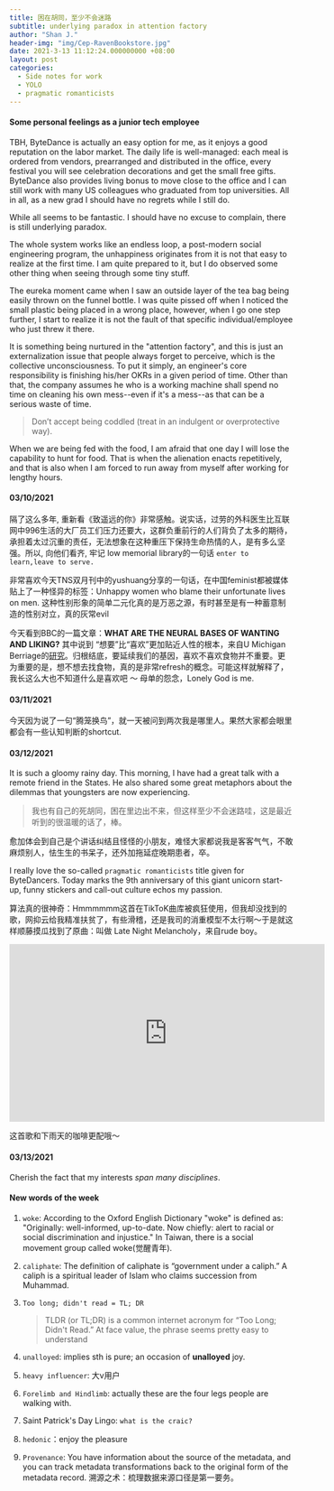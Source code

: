 ```yaml
---
title: 困在胡同，至少不会迷路
subtitle: underlying paradox in attention factory
author: "Shan J."
header-img: "img/Cep-RavenBookstore.jpg"
date: 2021-3-13 11:12:24.000000000 +08:00
layout: post
categories:
  - Side notes for work
  - YOLO
  - pragmatic romanticists
---
```


#### Some personal feelings as a junior tech employee

TBH, ByteDance is actually an easy option for me, as it enjoys a good reputation on the labor market. The daily life is well-managed: each meal is ordered from vendors, prearranged and distributed in the office, every festival you will see celebration decorations and get the small free gifts. ByteDance also provides living bonus to move close to the office and I can still work with many US colleagues who graduated from top universities. All in all, as a new grad I should have no regrets while I still do.

While all seems to be fantastic. I should have no excuse to complain, there is still underlying paradox.

The whole system works like an endless loop, a post-modern social engineering program, the unhappiness originates from it is not that easy to realize at the first time. I am quite prepared to it, but I do observed some other thing when seeing through some tiny stuff.

The eureka moment came when I saw an outside layer of the tea bag being easily thrown on the funnel bottle. I was quite pissed off when I noticed the small plastic being placed in a wrong place, however, when I go one step further, I start to realize it is not the fault of that specific individual/employee who just threw it there.

It is something being nurtured in the "attention factory", and this is just an externalization issue that people always forget to perceive, which is the collective unconsciousness. To put it simply, an engineer's core responsibility is finishing his/her OKRs in a given period of time. Other than that, the company assumes he who is a working machine shall spend no time on cleaning his own mess--even if it's a mess--as that can be a serious waste of time.

> Don’t accept being coddled (treat in an indulgent or overprotective way).

When we are being fed with the food, I am afraid that one day I will lose the capability to hunt for food. That is when the alienation enacts repetitively, and that is also when I am forced to run away from myself after working for lengthy hours.

#### 03/10/2021

隔了这么多年, 重新看《致遥远的你》非常感触。说实话，过劳的外科医生比互联网中996生活的大厂员工们压力还要大，这群负重前行的人们背负了太多的期待，承担着太过沉重的责任，无法想象在这种重压下保持生命热情的人，是有多么坚强。所以, 向他们看齐, 牢记 low memorial library的一句话 `enter to learn,leave to serve.`

非常喜欢今天TNS双月刊中的yushuang分享的一句话，在中国feminist都被媒体贴上了一种怪异的标签：Unhappy women who blame their unfortunate lives on men. 这种性别形象的简单二元化真的是万恶之源，有时甚至是有一种蓄意制造的性别对立，真的灰常evil

今天看到BBC的一篇文章：**WHAT ARE THE NEURAL BASES OF WANTING AND LIKING?** 其中说到 “想要”比“喜欢”更加贴近人性的根本，来自U Michigan Berriage的[研究](https://sites.lsa.umich.edu/berridge-lab/)。归根结底，要延续我们的基因，喜欢不喜欢食物并不重要。更为重要的是，想不想去找食物，真的是非常refresh的概念。可能这样就解释了，我长这么大也不知道什么是喜欢吧 ～ 母单的怨念，Lonely God is me.

#### 03/11/2021

今天因为说了一句“腾笼换鸟”，就一天被问到两次我是哪里人。果然大家都会眼里都会有一些认知判断的shortcut.

#### 03/12/2021

It is such a gloomy rainy day. This morning, I have had a great talk with a remote friend in the States. He also shared some great metaphors about the dilemmas that youngsters are now experiencing.

> 我也有自己的死胡同，困在里边出不来，但这样至少不会迷路哇，这是最近听到的很温暖的话了，棒。

愈加体会到自己是个讲话纠结且怪怪的小朋友，难怪大家都说我是客客气气，不敢麻烦别人，怯生生的书呆子，还外加拖延症晚期患者，卒。

I really love the so-called `pragmatic romanticists`  title given for ByteDancers. Today marks the 9th anniversary of this giant unicorn start-up, funny stickers and call-out culture echos my passion.

算法真的很神奇：Hmmmmmm这首在TikToK曲库被疯狂使用，但我却没找到的歌，网抑云给我精准扶贫了，有些滑稽，还是我司的消重模型不太行啊～于是就这样顺藤摸瓜找到了原曲：叫做 Late Night Melancholy，来自rude boy。

<iframe width="560" height="315" src="https://www.youtube.com/embed/TERlLbXRAEs" frameborder="0" allow="accelerometer; autoplay; clipboard-write; encrypted-media; gyroscope; picture-in-picture" allowfullscreen></iframe>

这首歌和下雨天的咖啡更配哦～

#### 03/13/2021

Cherish the fact that my interests *span many disciplines*.

#### New words of the week

1. `woke`: According to the Oxford English Dictionary "woke" is defined as: "Originally: well-informed, up-to-date. Now chiefly: alert to racial or social discrimination and injustice." In Taiwan, there is a social movement group called woke(觉醒青年).

2. `caliphate`: The definition of caliphate is “government under a caliph.” A caliph is a spiritual leader of Islam who claims succession from Muhammad.

3. `Too long; didn't read = TL; DR`

   > TLDR (or TL;DR) is a common internet acronym for “Too Long; Didn't Read.” At face value, the phrase seems pretty easy to understand

4. `unalloyed`: implies sth is pure; an occasion of **unalloyed** joy.

5. `heavy influencer`: 大v用户

6. `Forelimb and Hindlimb`: actually these are the four legs people are walking with.

7. Saint Patrick's Day Lingo: `what is the craic? `

8. `hedonic`：enjoy the pleasure

9. `Provenance`: You have information about the source of the metadata, and you can track metadata transformations back to the original form of the metadata record. 溯源之术：梳理数据来源口径是第一要务。
